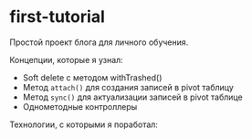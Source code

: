 # first-tutorial


Простой проект блога для личного обучения.

Концепции, которые я узнал:
- Soft delete с методом withTrashed() 
- Метод `attach()` для создания записей в pivot таблицу
- Метод `sync()` для актуализации записей в pivot таблице
- Однометодные контроллеры

Технологии, с которыми я поработал:

